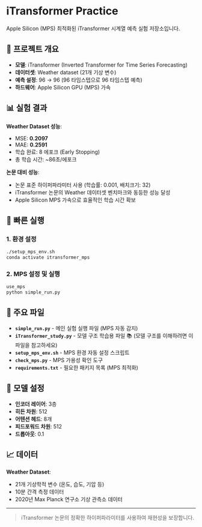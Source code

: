 # iTransformer Practice

Apple Silicon (MPS) 최적화된 iTransformer 시계열 예측 실험 저장소입니다.

## 🎯 프로젝트 개요

- **모델**: iTransformer (Inverted Transformer for Time Series Forecasting)
- **데이터셋**: Weather dataset (21개 기상 변수)
- **예측 설정**: 96 → 96 (96 타임스텝으로 96 타임스텝 예측)
- **하드웨어**: Apple Silicon GPU (MPS) 가속

## 📊 실험 결과

**Weather Dataset 성능**:
- MSE: **0.2097**
- MAE: **0.2591**
- 학습 완료: 8 에포크 (Early Stopping)
- 총 학습 시간: ~86초/에포크

**논문 대비 성능**:
- 논문 표준 하이퍼파라미터 사용 (학습률: 0.001, 배치크기: 32)
- iTransformer 논문의 Weather 데이터셋 벤치마크와 동등한 성능 달성
- Apple Silicon MPS 가속으로 효율적인 학습 시간 확보

## 🚀 빠른 실행

### 1. 환경 설정
```bash
./setup_mps_env.sh
conda activate itransformer_mps
```

### 2. MPS 설정 및 실행
```bash
use_mps
python simple_run.py
```

## 📁 주요 파일

- **`simple_run.py`** - 메인 실험 실행 파일 (MPS 자동 감지)
- **`iTransformer_study.py`** - 모델 구조 학습용 파일 📚 (모델 구조를 이해하려면 이 파일을 참고하세요)
- **`setup_mps_env.sh`** - MPS 환경 자동 설정 스크립트
- **`check_mps.py`** - MPS 가용성 확인 도구
- **`requirements.txt`** - 필요한 패키지 목록 (MPS 최적화)

## 🔧 모델 설정

- **인코더 레이어**: 3층
- **히든 차원**: 512
- **어텐션 헤드**: 8개
- **피드포워드 차원**: 512
- **드롭아웃**: 0.1

## 📈 데이터

**Weather Dataset**:
- 21개 기상학적 변수 (온도, 습도, 기압 등)
- 10분 간격 측정 데이터
- 2020년 Max Planck 연구소 기상 관측소 데이터

---

> iTransformer 논문의 정확한 하이퍼파라미터를 사용하여 재현성을 보장합니다.